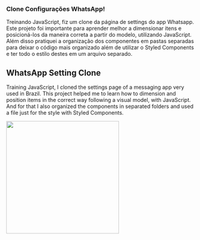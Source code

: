 ### Clone Configurações WhatsApp!

 Treinando JavaScript, fiz um clone da página de settings do app Whatsapp.
 Este projeto foi importante para aprender melhor a dimensionar itens e posicioná-los da maneira correta a partir do modelo, utilizando JavaScript. Além disso pratiquei a organização dos componentes em pastas separadas para deixar o código mais organizado além de utilizar o Styled Components e ter todo o estilo destes em um arquivo separado. 

## WhatsApp Setting Clone

Training JavaScript, I cloned the settings page of a messaging app very used in Brazil. This project helped me to learn how to dimension and position items in the correct way following a visual model, with JavaScript. And for that I also organized the components in separated folders and used a file just for the style with Styled Components.

<div >
  <img src="https://cdn.discordapp.com/attachments/692860921080578152/937466439189811230/unknown.png" width="300">
</div>


